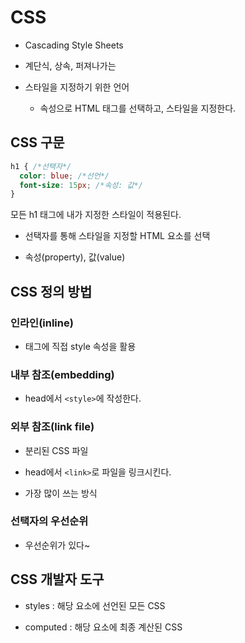 # CSS

- Cascading Style Sheets

- 계단식, 상속, 퍼져나가는

- 스타일을 지정하기 위한 언어

    - 속성으로 HTML 태그를 선택하고, 스타일을 지정한다.

## CSS 구문

```CSS
h1 { /*선택자*/
  color: blue; /*선언*/
  font-size: 15px; /*속성: 값*/
}
```

모든 h1 태그에 내가 지정한 스타일이 적용된다.

- 선택자를 통해 스타일을 지정할 HTML 요소를 선택

- 속성(property), 값(value)

## CSS 정의 방법

### 인라인(inline)

- 태그에 직접 style 속성을 활용

### 내부 참조(embedding) 

- head에서 `<style>`에 작성한다.

### 외부 참조(link file)

- 분리된 CSS 파일

- head에서 `<link>`로 파일을 링크시킨다.

- 가장 많이 쓰는 방식

### 선택자의 우선순위

- 우선순위가 있다~

## CSS 개발자 도구

- styles : 해당 요소에 선언된 모든 CSS

- computed : 해당 요소에 최종 계산된 CSS